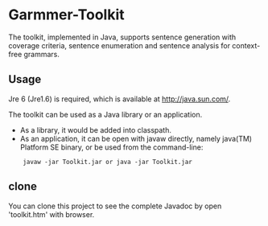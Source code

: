 # Garmmer-Toolkit
The toolkit, implemented in Java, supports sentence generation with coverage criteria, sentence enumeration and sentence analysis for context-free grammars.

## Usage

 Jre 6 (Jre1.6) is required, which is available at http://java.sun.com/.

 The toolkit can be used as a Java library or an application.

* As a library, it would be added into classpath.
* As an application, it can be open with javaw directly, namely java(TM) Platform SE binary,
or be used from the command-line:
```{r, engine='bash', count_lines}
    javaw -jar Toolkit.jar or java -jar Toolkit.jar
```

## clone

You can clone this project to see the complete Javadoc by open 'toolkit.htm' with browser.
